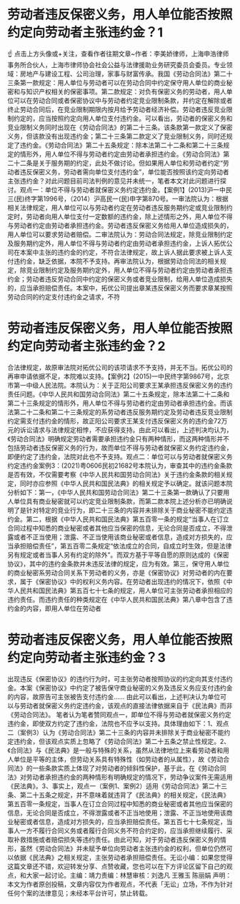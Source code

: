 # 劳动者违反保密义务，用人单位能否按照约定向劳动者主张违约金？1

☝ 点击上方头像或+关注，查看作者往期文章~作者：李美娇律师，上海申浩律师事务所合伙人，上海市律师协会社会公益与法律援助业务研究委员会委员。专业领域：房地产与建设工程、公司治理，家事与财富传承。我国《劳动合同法》第二十三条第一款规定：用人单位与劳动者可以在劳动合同中约定保守用人单位的商业秘密和与知识产权相关的保密事项。第二款规定：对负有保密义务的劳动者，用人单位可以在劳动合同或者保密协议中与劳动者约定竞业限制条款，并约定在解除或者终止劳动合同后，在竞业限制期限内按月给予劳动者经济补偿。劳动者违反竞业限制约定的，应当按照约定向用人单位支付违约金。可以看出，劳动者的保密义务和竞业限制义务同时出现在《劳动合同法》的第二十三条。该条款第一款定义了保密义务，但该款没有出现违约金；第二十三条第二款定义了竞业限制义务，同时还规定了违约金。《劳动合同法》第二十五条规定：除本法第二十二条和第二十三条规定的情形外，用人单位不得与劳动者约定由劳动者承担违约金。《劳动合同法》第二十二条是关于服务期的约定，此处不做讨论。但如果用人单位和劳动者约定“劳动者违反保密义务，劳动者需向单位支付违约金”，单位能否按照该约定向劳动者主张违约金？对此问题目前司法判例的意见并未统一，笔者本文对此问题进行探讨。观点一：单位不得与劳动者就保密义务约定违约金。【案例1】(2013)沪一中民三(民)终字第1996号，（2014）沪高民一(民)申字第870号。一审法院认为：根据相关法律规定，用人单位可以与劳动者约定在劳动者违反服务期约定或竞业限制约定时，劳动者向用人单位支付一定数额的违约金，除上述情形之外，用人单位不得与劳动者约定由劳动者承担违约金。劳动者违反保密义务给用人单位造成损失的，用人单位可以要求劳动者赔偿。二审法院认为：劳动合同法规定，除竞业限制约定及服务期约定外，用人单位不得与劳动者约定由劳动者承担违约金，上诉人拓优公司在本案中主张的违约金的约定，不符合法律规定，故上诉人据此要求被上诉人支付违约金，缺乏依据，本院不予支持。再审法院认为，根据劳动合同法的相关规定，除竞业限制约定及服务期约定外，用人单位不得与劳动者约定由劳动者承担违约金；劳动者违反劳动合同中约定的保密义务或者竞业限制，给用人单位造成损失的，应当承担赔偿责任。本案中，拓优公司提出章某违反保密义务而要求章某按照劳动合同的约定支付违约金之请求，不符

# 劳动者违反保密义务，用人单位能否按照约定向劳动者主张违约金？2

合法律规定，故原审法院对拓优公司的该项请求不予支持，并无不当。拓优公司的再审申请依据不足，本院难以支持。【案例2】(2015)一中民终字第9867号，北京市第一中级人民法院。本院认为：关于正阳公司要求王某承担违反保密义务的违约责任问题。《中华人民共和国劳动合同法》第二十五条规定，除本法第二十二条和第二十三条规定的情形外，用人单位不得与劳动者约定由劳动者承担违约金。而该法第二十二条和第二十三条规定的系劳动者违反服务期约定及劳动者违反竞业限制约定需支付违约金的情形，故正阳公司要求王某支付违反保密义务的违约金72万元的诉讼请求与法律规定相悖，不应获得支持。由此可以看出，上述判决均认为，《劳动合同法》明确规定劳动者需要承担违约金只有两种情形，而这两种情形并不包括劳动者违反保密义务的行为，故而单位不得与劳动者就保密义务约定违约金，即便约定了违约金，法院对此也不予支持。观点二：单位可以与劳动者就保密义务约定违约金案例3：(2021)粤0606民初21682号本院认为，审查其中的违约金条款是否有效，不仅需要考察《中华人民共和国劳动合同法》关于违约金条款的相关规定，同时亦应参照《中华人民共和国民法典》的相关规定予以确定。就该问题本院分析如下：第一，《中华人民共和国劳动合同法》第二十三条第一款确认了只要用人单位具有商业秘密就可以约定竞业限制条款，而第二款本院上述分析亦已明确说明了是针对特定的竞业行为，即二十三条的内容并未排除关于商业秘密不能约定违约金。第二，根据《中华人民共和国民法典》第五百零一条的规定“当事人在订立合同过程中知悉的商业秘密或者其他应当保密的信息，无论合同是否成立，不得泄露或者不正当使用；泄露、不正当使用该商业秘密或者信息，造成对方损失的，应当承担赔偿责任”，第五百零二条规定“依法成立的合同，自成立时生效，但是法律另有规定或者当事人另有约定的除外”。而双方基于平等自愿的原则达成的《保密协议》，其中的违约金条款并未违反法律的规定，应为有效。第三，保守用人单位的商业秘密系劳动合同关系下劳动者的义务，亦是《保密协议》对劳动者的内在要求，属于《保密协议》中的权利义务内容。在劳动者出现违约的情况下，依照《中华人民共和国民法典》第五百七十七条的规定，用人单位可主张劳动者承担相应的违约责任。而违约责任的种类规定在《中华人民共和国民法典》第八章中包含了违约金的内容，即用人单位在劳动者

# 劳动者违反保密义务，用人单位能否按照约定向劳动者主张违约金？3

出现违反《保密协议》的违约行为时，可主张劳动者按照协议的约定向其支付违约金。本案《保密协议》中约定了被告保守商业秘密的义务及违反义务应支付违约金的内容，故原告可主张被告支付违约金…… 由此可以看出，上述判决认为单位可以与劳动者就保密义务约定违约金，该观点的直接法律依据来自于《民法典》而非《劳动合同法》。 笔者认为笔者赞同观点一，即单位不得与劳动者就保密义务约定违约金，即使双方约定了违约金，法院也不应予以支持。具体理由如下：1、观点二（案例3）认为《劳动合同法》第二十三条的内容并未排除关于商业秘密不能约定违约金，但该观点实质上忽略了《劳动合同法》第二十五条之禁止性规定。2、《合同法》与《民法典》是一般与特殊的关系，虽然从法律地位上来看劳动者和用人单位是平等的主体，但劳动关系具有特殊性（如劳动者的从属性），故《劳动合同法》的一些条款实质上体现了对劳动者的倾斜性保护，基于此，在《劳动合同法》对劳动者承担违约金的两种情形有明确规定的情况下，劳动争议案件无需适用《民法典》。3、事实上，观点一（案例1、案例2）适用《劳动合同法》第二十三条、第二十五条之规定，并不意味着就违背了《民法典》的相关规定，《民法典》第五百零一条规定，当事人在订立合同过程中知悉的商业秘密或者其他应当保密的信息，无论合同是否成立，不得泄露或者不正当地使用；泄露、不正当地使用该商业秘密或者信息，造成对方损失的，应当承担赔偿责任。第五百七十七条规定，当事人一方不履行合同义务或者履行合同义务不符合约定的，应当承担继续履行、采取补救措施或者赔偿损失等违约责任。由此可知，对于劳动者违反保密义务的情形，虽然《劳动合同法》并未赋予单位向劳动者主张违约金的权利，但单位仍然可以依据《民法典》之相关规定，主张劳动者承担赔偿责任。无讼小编：如果您觉得这篇文章还不错，欢迎转发分享、点赞收藏，您也可以在下方评论区留下自己的观点，和大家一起讨论。主编：靖力责编：林慧审核：刘逸凡 王雅玉 陈丽娟 声明：本文为作者原创投稿，文章内容仅为作者观点，不代表「无讼」立场，不作为针对任何个案的法律意见；未经本平台许可，禁止转载。

